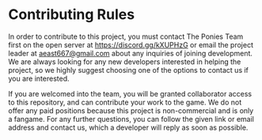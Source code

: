 # Contributing Rules

In order to contribute to this project, you must contact The Ponies Team first on the open server at https://discord.gg/kXUPHzG or email the project leader at aeast667@gmail.com about any inquiries of joining development. We are always looking for any new developers interested in helping the project, so we highly suggest choosing one of the options to contact us if you are interested. 

If you are welcomed into the team, you will be granted collaborator access to this repository, and can contribute your work to the game. We do not offer any paid positions because this project is non-commercial and is only a fangame. For any further questions, you can follow the given link or email address and contact us, which a developer will reply as soon as possible.

